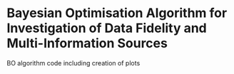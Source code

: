 # Bayesian Optimisation Algorithm for Investigation of Data Fidelity and Multi-Information Sources
 BO algorithm code including creation of plots

